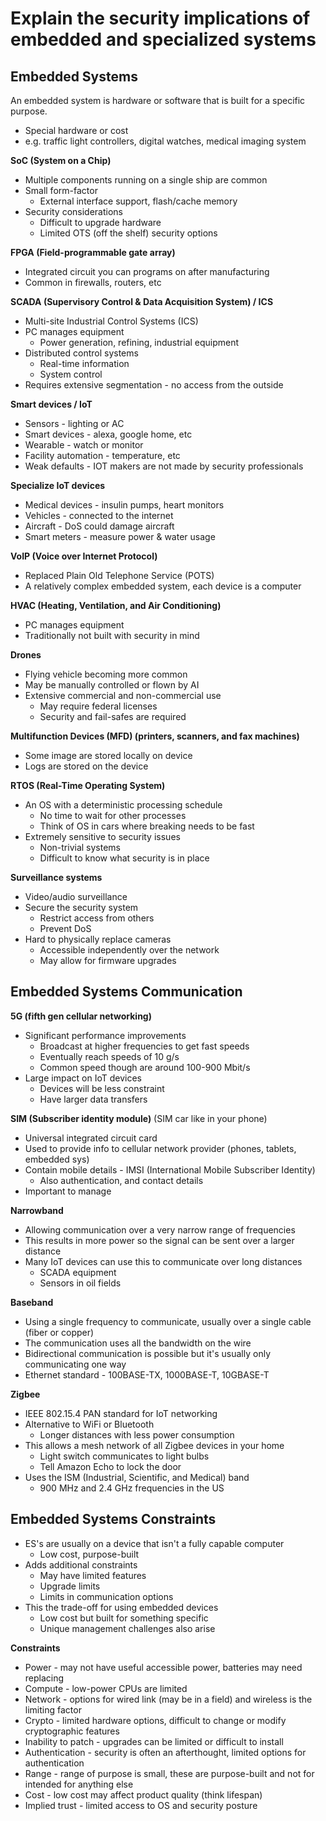 # Explain the security implications of embedded and specialized systems

## Embedded Systems
An embedded system is hardware or software that is built for a specific purpose.
- Special hardware or cost
- e.g. traffic light controllers, digital watches, medical imaging system

**SoC (System on a Chip)**
- Multiple components running on a single ship are common
- Small form-factor 
	- External interface support, flash/cache memory
- Security considerations
	- Difficult to upgrade hardware
	- Limited OTS (off the shelf) security options

**FPGA (Field-programmable gate array)**
- Integrated circuit you can programs on after manufacturing
- Common in firewalls, routers, etc

**SCADA (Supervisory Control & Data Acquisition System) / ICS**
- Multi-site Industrial Control Systems (ICS)
- PC manages equipment 
	- Power generation, refining, industrial equipment
- Distributed control systems
	- Real-time information
	- System control
- Requires extensive segmentation - no access from the outside

**Smart devices / IoT** 
- Sensors - lighting or AC
- Smart devices - alexa, google home, etc
- Wearable - watch or monitor
- Facility automation - temperature, etc
- Weak defaults - IOT makers are not made by security professionals

**Specialize IoT devices**
- Medical devices - insulin pumps, heart monitors
- Vehicles - connected to the internet
- Aircraft - DoS could damage aircraft
- Smart meters - measure power & water usage

**VoIP (Voice over Internet Protocol)**
- Replaced Plain Old Telephone Service (POTS)
- A relatively complex embedded system, each device is a computer

**HVAC (Heating, Ventilation, and Air Conditioning)**
- PC manages equipment
- Traditionally not built with security in mind

**Drones**
- Flying vehicle becoming more common
- May be manually controlled or flown by AI
- Extensive commercial and non-commercial use
	- May require federal licenses
	- Security and fail-safes are required

**Multifunction Devices (MFD) (printers, scanners, and fax machines)**
- Some image are stored locally on device
- Logs are stored on the device

**RTOS (Real-Time Operating System)**
- An OS with a deterministic processing schedule
	- No time to wait for other processes
	- Think of OS in cars where breaking needs to be fast
- Extremely sensitive to security issues
	- Non-trivial systems
	- Difficult to know what security is in place

**Surveillance systems**
- Video/audio surveillance
- Secure the security system
	- Restrict access from others
	- Prevent DoS
- Hard to physically replace cameras
	- Accessible independently over the network
	- May allow for firmware upgrades 


## Embedded Systems Communication
**5G (fifth gen cellular networking)**
- Significant performance improvements
	- Broadcast at higher frequencies to get fast speeds
	- Eventually reach speeds of 10 g/s
	- Common speed though are around 100-900 Mbit/s
- Large impact on IoT devices
	- Devices will be less constraint
	- Have larger data transfers

**SIM (Subscriber identity module)**
(SIM car like  in your phone)
- Universal integrated circuit card
- Used to provide info to cellular network provider (phones, tablets, embedded sys)
- Contain mobile details - IMSI (International Mobile Subscriber Identity)
	- Also authentication, and contact details
- Important to manage

**Narrowband**
- Allowing communication over a very narrow range of frequencies
- This results in more power so the signal can be sent over a larger distance
- Many IoT devices can use this to communicate over long distances
	- SCADA equipment
	- Sensors in oil fields

**Baseband**
- Using a single frequency to communicate, usually over a single cable (fiber or copper)
- The communication uses all the bandwidth on the wire
- Bidirectional communication is possible but it's usually only communicating one way
- Ethernet standard - 100BASE-TX, 1000BASE-T, 10GBASE-T

**Zigbee**
- IEEE 802.15.4 PAN standard for IoT networking
- Alternative to WiFi or Bluetooth
	- Longer distances with less power consumption
- This allows a mesh network of all Zigbee devices in your home
	- Light switch communicates to light bulbs
	- Tell Amazon Echo to lock the door
- Uses the ISM (Industrial, Scientific, and Medical) band
	- 900 MHz and 2.4 GHz frequencies in the US


## Embedded Systems Constraints
- ES's are usually on a device that isn't a fully capable computer
	- Low cost, purpose-built
- Adds additional constraints
	- May have limited features
	- Upgrade limits
	- Limits in communication options
- This the trade-off for using embedded devices
	- Low cost but built for something specific
	- Unique management challenges also arise

**Constraints**
- Power - may not have useful accessible power, batteries may need replacing
- Compute - low-power CPUs are limited
- Network - options for wired link (may be in a field) and wireless is the limiting factor
- Crypto - limited hardware options, difficult to change or modify cryptographic features
- Inability to patch - upgrades can be limited or difficult to install
- Authentication - security is often an afterthought, limited options for authentication
- Range - range of purpose is small, these are purpose-built and not for intended for anything else
- Cost - low cost may affect product quality (think lifespan)
- Implied trust - limited access to OS and security posture


